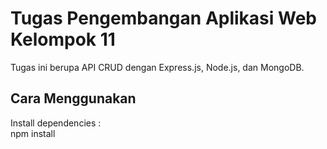 # Tugas Pengembangan Aplikasi Web Kelompok 11  
Tugas ini berupa API CRUD dengan Express.js, Node.js, dan MongoDB.

## Cara Menggunakan  
Install dependencies :  
npm install  
